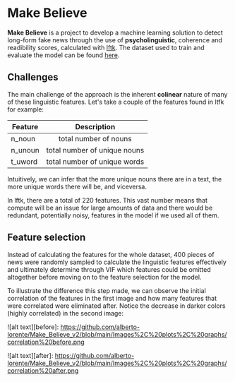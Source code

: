 # Make Believe 


**Make Believe** is a project to develop a machine learning solution to detect long-form fake news through the use of __psycholinguistic__, coherence and readibility scores, calculated with [lftk](https://github.com/brucewlee/lftk/blob/main/readme.md#essential-tips-and-to-do-guides). The dataset used to train and evaluate the model can be found [here](https://www.kaggle.com/datasets/hassanamin/textdb3).

## Challenges

The main challenge of the approach is the inherent __colinear__ nature of many of these linguistic features. Let's take a couple of the features found in ltfk for example: 

| Feature        | Description  |
| -------------- |:-------------:|
| n_noun         | total number of nouns|
| n_unoun        | total number of unique nouns |
| t_uword        | total number of unique words |

Intuitively, we can infer that the more unique nouns there are in a text, the more unique words there will be, and viceversa.

In lftk, there are a total of 220 features. This vast number means that compute will be an issue for large amounts of data and there would be redundant, potentially noisy, features in the model if we used all of them.

## Feature selection

Instead of calculating the features for the whole dataset, 400 pieces of news were randomly sampled to calculate the linguistic features effectively and ultimately determine through VIF which features could be omitted altogether before moving on to the feature selection for the model. 

To illustrate the difference this step made, we can observe the initial correlation of the features in the first image and how many features that were correlated were eliminated after. Notice the decrease in darker colors (highly correlated) in the second image:

![alt text][before]: https://github.com/alberto-lorente/Make_Believe_v2/blob/main/Images%2C%20plots%2C%20graphs/correlation%20before.png

![alt text][after]: https://github.com/alberto-lorente/Make_Believe_v2/blob/main/Images%2C%20plots%2C%20graphs/correlation%20after.png


